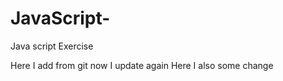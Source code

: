 # JavaScript-
Java script Exercise  

Here I add from git now I update again
Here I also some change 
